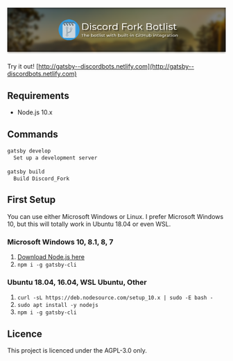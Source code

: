 ![Discord Fork Botlist, The botlist with built in GitHub integration](/.github/header.png)

Try it out! [http://gatsby--discordbots.netlify.com](http://gatsby--discordbots.netlify.com)

## Requirements
- Node.js 10.x

## Commands
```
gatsby develop
  Set up a development server

gatsby build
  Build Discord_Fork
```

## First Setup
You can use either Microsoft Windows or Linux.
I prefer Microsoft Windows 10, but this will totally work in Ubuntu 18.04 or even WSL.

### Microsoft Windows 10, 8.1, 8, 7
1. [Download Node.js here](https://nodejs.org/en/download/current/)
2. `npm i -g gatsby-cli`

### Ubuntu 18.04, 16.04, WSL Ubuntu, Other
1. `curl -sL https://deb.nodesource.com/setup_10.x | sudo -E bash -`
2. `sudo apt install -y nodejs`
3. `npm i -g gatsby-cli`

## Licence
This project is licenced under the AGPL-3.0 only.
